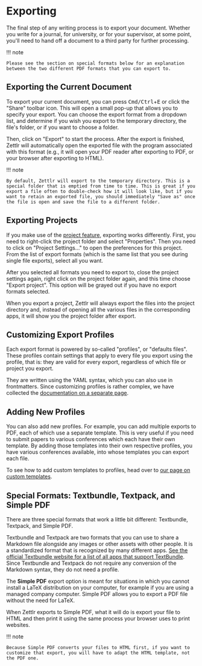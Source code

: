 # Exporting

The final step of any writing process is to export your document. Whether you write for a journal, for university, or for your supervisor, at some point, you'll need to hand off a document to a third party for further processing.

!!! note

    Please see the section on special formats below for an explanation between the two different PDF formats that you can export to.

## Exporting the Current Document

To export your current document, you can press <kbd>Cmd/Ctrl</kbd>+<kbd>E</kbd> or click the "Share" toolbar icon. This will open a small pop-up that allows you to specify your export. You can choose the export format from a dropdown list, and determine if you wish you export to the temporary directory, the file's folder, or if you want to choose a folder.

Then, click on "Export" to start the process. After the export is finished, Zettlr will automatically open the exported file with the program associated with this format (e.g., it will open your PDF reader after exporting to PDF, or your browser after exporting to HTML).

!!! note

    By default, Zettlr will export to the temporary directory. This is a special folder that is emptied from time to time. This is great if you export a file often to double-check how it will look like, but if you want to retain an exported file, you should immediately "Save as" once the file is open and save the file to a different folder.

## Exporting Projects

If you make use of the [project feature](../advanced/projects.md), exporting works differently. First, you need to right-click the project folder and select "Properties". Then you need to click on "Project Settings…" to open the preferences for this project. From the list of export formats (which is the same list that you see during single file exports), select all you want.

After you selected all formats you need to export to, close the project settings again, right click on the project folder again, and this time choose "Export project". This option will be grayed out if you have no export formats selected.

When you export a project, Zettlr will always export the files into the project directory and, instead of opening all the various files in the corresponding apps, it will show you the project folder after export.

## Customizing Export Profiles

Each export format is powered by so-called "profiles", or "defaults files". These profiles contain settings that apply to every file you export using the profile, that is: they are valid for every export, regardless of which file or project you export.

They are written using the YAML syntax, which you can also use in frontmatters. Since customizing profiles is rather complex, we have collected the [documentation on a separate page](../advanced/defaults-files.md).

## Adding New Profiles

You can also add new profiles. For example, you can add multiple exports to PDF, each of which use a separate template. This is very useful if you need to submit papers to various conferences which each have their own template. By adding those templates into their own respective profiles, you have various conferences available, into whose templates you can export each file.

To see how to add custom templates to profiles, head over to [our page on custom templates](../advanced/custom-templates.md).

## Special Formats: Textbundle, Textpack, and Simple PDF

There are three special formats that work a little bit different: Textbundle, Textpack, and Simple PDF.

Textbundle and Textpack are two formats that you can use to share a Markdown file alongside any images or other assets with other people. It is a standardized format that is recognized by many different apps. [See the official Textbundle website for a list of all apps that support TextBundle](https://textbundle.org/). Since Textbundle and Textpack do not require any conversion of the Markdown syntax, they do not need a profile.

The **Simple PDF** export option is meant for situations in which you cannot install a LaTeX distribution on your computer, for example if you are using a managed company computer. Simple PDF allows you to export a PDF file without the need for LaTeX.

When Zettlr exports to Simple PDF, what it will do is export your file to HTML and then print it using the same process your browser uses to print websites.

!!! note

    Because Simple PDF converts your files to HTML first, if you want to customize that export, you will have to adapt the HTML template, not the PDF one.
